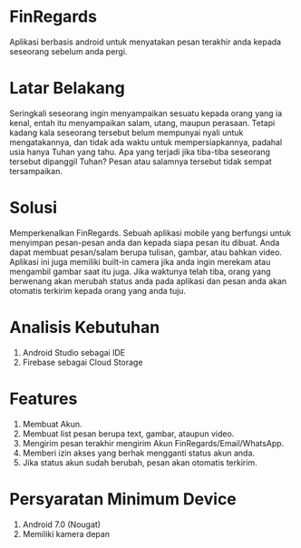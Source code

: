 # FinRegards
Aplikasi berbasis android untuk menyatakan pesan terakhir anda kepada seseorang sebelum anda pergi.

# Latar Belakang
Seringkali seseorang ingin menyampaikan sesuatu kepada orang yang ia kenal, entah itu menyampaikan salam, utang, maupun perasaan. Tetapi kadang kala seseorang tersebut belum mempunyai nyali untuk mengatakannya, dan tidak ada waktu untuk mempersiapkannya, padahal usia hanya Tuhan yang tahu. Apa yang terjadi jika tiba-tiba seseorang tersebut dipanggil Tuhan? Pesan atau salamnya tersebut tidak sempat tersampaikan.

# Solusi
Memperkenalkan FinRegards. Sebuah aplikasi mobile yang berfungsi untuk menyimpan pesan-pesan anda dan kepada siapa pesan itu dibuat. Anda dapat membuat pesan/salam berupa tulisan, gambar, atau bahkan video. Aplikasi ini juga memiliki built-in camera jika anda ingin merekam atau mengambil gambar saat itu juga. Jika waktunya telah tiba, orang yang berwenang akan merubah status anda pada aplikasi dan pesan anda akan otomatis terkirim kepada orang yang anda tuju.

# Analisis Kebutuhan
1. Android Studio sebagai IDE
2. Firebase sebagai Cloud Storage

# Features
1. Membuat Akun.
2. Membuat list pesan berupa text, gambar, ataupun video.
3. Mengirim pesan terakhir mengirim Akun FinRegards/Email/WhatsApp.
4. Memberi izin akses yang berhak mengganti status akun anda.
5. Jika status akun sudah berubah, pesan akan otomatis terkirim.

# Persyaratan Minimum Device
1. Android 7.0 (Nougat)
2. Memiliki kamera depan
